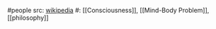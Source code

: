 #people 
src: [wikipedia](https://en.wikipedia.org/wiki/Thomas_Nagel) 
#: [[Consciousness]], [[Mind-Body Problem]], [[philosophy]]

